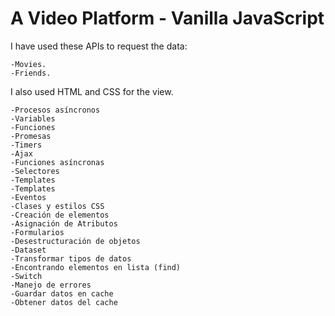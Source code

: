 
# A Video Platform - Vanilla JavaScript  


I have used these APIs to request the data:

    -Movies.
    -Friends.

I also used HTML and CSS for the view.

    -Procesos asíncronos
    -Variables
    -Funciones
    -Promesas
    -Timers
    -Ajax
    -Funciones asíncronas
    -Selectores
    -Templates
    -Templates
    -Eventos
    -Clases y estilos CSS
    -Creación de elementos
    -Asignación de Atributos
    -Formularios
    -Desestructuración de objetos
    -Dataset
    -Transformar tipos de datos
    -Encontrando elementos en lista (find)
    -Switch
    -Manejo de errores
    -Guardar datos en cache
    -Obtener datos del cache

